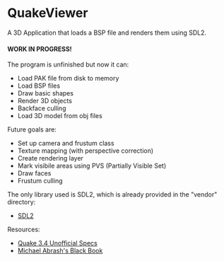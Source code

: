 # QuakeViewer

A 3D Application that loads a BSP file and renders them using SDL2.

#### WORK IN PROGRESS!
The program is unfinished but now it can:

- Load PAK file from disk to memory
- Load BSP files
- Draw basic shapes
- Render 3D objects
- Backface culling
- Load 3D model from obj files

Future goals are:

- Set up camera and frustum class
- Texture mapping (with perspective correction)
- Create rendering layer
- Mark visibile areas using PVS (Partially Visible Set)
- Draw faces
- Frustum culling

The only library used is SDL2, which is already provided in the "vendor" directory:
- [SDL2](https://www.libsdl.org/download-2.0.php)

Resources:

- [Quake 3.4 Unofficial Specs](https://www.gamers.org/dEngine/quake/spec/quake-spec34/qkmenu.htm)
- [Michael Abrash's Black Book](https://github.com/jagregory/abrash-black-book)
